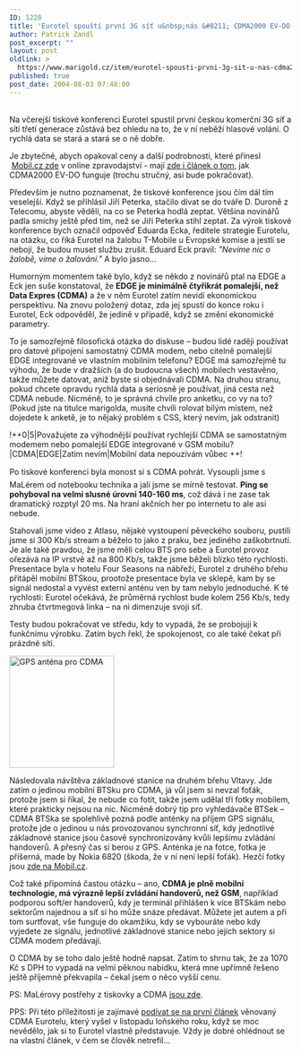 ```yaml
---
ID: 1228
title: 'Eurotel spouští první 3G síť u&nbsp;nás &#8211; CDMA2000 EV-DO'
author: Patrick Zandl
post_excerpt: ""
layout: post
oldlink: >
  https://www.marigold.cz/item/eurotel-spousti-prvni-3g-sit-u-nas-cdma2000-ev-do
published: true
post_date: 2004-08-03 07:48:00
---
```

<p>
<br/>Na včerejší tiskové konferenci Eurotel spustil první českou komerční 3G síť a sítí třetí generace zůstává bez ohledu na to, že v ní neběží hlasové volání. O rychlá data se stará a stará se o ně dobře. </p>
<p>
Je zbytečné, abych opakoval ceny a další podrobnosti, které přinesl  <a href="http://mobil.idnes.cz/mobilni_komunikace/operatori/sluzby/eurotel_cdma_online040802.html">Mobil.cz zde</a> v online zpravodajství - mají <a href="http://mobil.idnes.cz/mobilni_komunikace/mobilni_technologie/cdma040803.html">zde i článek o tom</a>, jak CDMA2000 EV-DO funguje (trochu stručný, asi bude pokračovat). </p>
<p>
Především je nutno poznamenat, že tiskové konference jsou čím dál tím veselejší. Když se přihlásil Jiří Peterka, stačilo dívat se do tváře D. Duroně z Telecomu, abyste věděli, na co se Peterka hodlá zeptat. Většina novinářů padla smíchy ještě před tím, než se Jiří Peterka stihl zeptat. Za výrok tiskové konference bych označil odpověď Eduarda Ecka, ředitele strategie Eurotelu, na otázku, co říká Eurotel na žalobu T-Mobile u Evropské komise a jestli se nebojí, že budou muset službu zrušit. Eduard Eck pravil: <em>"Nevíme nic o žalobě, víme o žalování."</em> A bylo jasno&#8230;</p>
<p>
Humorným momentem také bylo, když se někdo z novinářů ptal na EDGE a Eck jen suše konstatoval, že <strong>EDGE je minimálně čtyřikrát pomalejší, než Data Expres (CDMA)</strong> a že v něm Eurotel zatím nevidí ekonomickou perspektivu. Na znovu položený dotaz, zda jej spustí do konce roku i Eurotel, Eck odpověděl, že jedině v případě, když se změní ekonomické parametry. </p>
<p>
To je samozřejmě filosofická otázka do diskuse &#8211; budou lidé raději používat pro datové připojení samostatný CDMA modem, nebo citelně pomalejší EDGE integrované ve vlastním mobilním telefonu? EDGE má samozřejmě tu výhodu, že bude v dražších (a do budoucna všech) mobilech vestavěno, takže můžete datovat, aniž byste si objednávali CDMA. Na druhou stranu, pokud chcete opravdu rychlá data a seriosně je používat, jiná cesta než CDMA nebude. Nicméně, to je správná chvíle pro anketku, co vy na to?<br/> (Pokud jste na titulce marigolda, musíte chvíli rolovat bílým místem, než dojedete k anketě, je to nějaký problém s CSS, který nevím, jak odstranit)</p>
<p>
!++0|5|Považujete za výhodnější používat rychlejší CDMA se samostatným modemem nebo pomalejší EDGE integrované v GSM mobilu?|CDMA|EDGE|Zatím nevím|Mobilní data nepouzívám vůbec ++!</p>
<p>
Po tiskové konferenci byla monost si s CDMA pohrát. Vysoupli jsme s MaLérem od notebooku technika a jali jsme se mírně testovat. <strong>Ping se pohyboval na velmi slusné úrovni 140-160 ms</strong>, což dává i ne zase tak dramatický rozptyl 20 ms. Na hraní akčních her po internetu to ale asi nebude. </p>
<p>
Stahovali jsme video z Atlasu, nějaké vystoupení pěveckého souboru, pustili jsme si 300 Kb/s stream a běželo to jako z praku, bez jediného zaškobrtnutí. Je ale také pravdou, že jsme měli celou BTS pro sebe a Eurotel provoz ořezává na IP vrstvě až na 800 Kb/s, takže jsme běželi blízko této rychlosti. Presentace byla v hotelu Four Seasons na nábřeží, Eurotel z druhého břehu přitápěl mobilní BTSkou, prootože presentace byla ve sklepě, kam by se signál nedostal a vyvést externí anténu ven by tam nebylo jednoduché. K té rychlosti: Eurotel očekává, že průměrná rychlost bude kolem 256 Kb/s, tedy zhruba čtvrtmegová linka &#8211; na ni dimenzuje svoji síť.</p>
<p>
Testy budou pokračovat ve středu, kdy to vypadá, že se probojuji k funkčnímu výrobku. Zatím bych řekl, že spokojenost, co ale také čekat při prázdné síti. </p>
<p>
<div class="righbox"><img src="/wp-content/uploads/20040803-btscdma-gps-antena.jpg" alt="GPS anténa pro CDMA" width="187" height="200" /></div></p>
<p>
Následovala návštěva základnové stanice na druhém břehu Vltavy. Jde zatím o jedinou mobilní BTSku pro CDMA, já vůl jsem si nevzal foťák, protože jsem si říkal, že nebude co fotit, takže jsem udělal tři fotky mobilem, které prakticky nejsou na nic. Nicméně dobrý tip pro vyhledávače BTSek &#8211; CDMA BTSka se spolehlivě pozná podle anténky na příjem GPS signálu, protože jde o jedinou u nás provozovanou synchronní síť, kdy jednotlivé základnové stanice jsou časově synchronizovány kvůli lepšímu zvládání handoverů. A přesný čas si berou z GPS. Anténka je na fotce, fotka je příšerná, made by Nokia 6820 (škoda, že v ní není lepší foťák). Hezčí fotky jsou <a href="http://mobil.idnes.cz/mobilni_komunikace/mobilni_technologie/cdma_fotkybts040803.html">zde na Mobil.cz</a>.</p>
<p>
Což také připomíná častou otázku &#8211; ano, <strong>CDMA je plně mobilní technologie, má výrazně lepší zvládání handoverů, než GSM</strong>, například podporou soft/er handoverů, kdy je terminál přihlášen k více BTSkám nebo sektorům najednou a síť si ho může snáze předávat. Můžete jet autem a při tom surtfovat, vše funguje do okamžiku, kdy se vybouráte nebo kdy vyjedete ze signálu, jednotlivé základnové stanice nebo jejich sektory si CDMA modem předávají. </p>
<p>
O CDMA by se toho dalo ještě hodně napsat. Zatím to shrnu tak, že za 1070 Kč s DPH to vypadá na velmi pěknou nabídku, která mne upřímně řešeno ještě příjemně překvapila &#8211; čekal jsem o něco vyšší cenu. </p>
<p>
PS: MaLérovy postřehy z tiskovky a CDMA <a href="http://www.maler.cz/">jsou zde</a>. </p>
<p>
PPS: Při této příležitosti je zajímavé <a href="http://mobil.idnes.cz/mobilni_komunikace/mobilni_technologie/cdma450031026.html">podívat se na první článek</a> věnovaný CDMA Eurotelu, který vyšel v listopadu loňského roku, když se moc nevědělo, jak si to Eurotel vlastně představuje. Vždy je dobré ohlédnout se na vlastní článek, v čem se člověk netrefil...</p>
